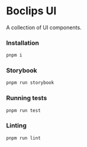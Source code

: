 # Boclips UI

A collection of UI components.

### Installation

```bash
pnpm i
```

### Storybook

```bash
pnpm run storybook
```

### Running tests

```bash
pnpm run test
```

### Linting

```bash
pnpm run lint
```
